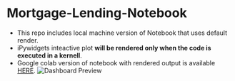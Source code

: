 # Mortgage-Lending-Notebook
- This repo includes local machine version of Notebook that uses default render.
- iPywidgets inteactive plot **will be rendered only when the code is executed in a kernell**.
- Google colab version of notebook with rendered output is available [HERE](https://colab.research.google.com/drive/1cVYFSh35U2sVySf9CBrQzQ1xPj-cXmz4?usp=sharing).
![Dashboard Preview](https://lh5.googleusercontent.com/yeHgIvmFMU1m64J0T1WX1ig-pK7ln-XnR7uaN6EMRFxH_1i-gQgxW5If3_pxUChx6tmKylGQAAo6_Cm7IwWu_relQqTOOaavYJCyTTT92q6pf_G0yLJyES4Efy4FSzXKRQ=w1280)
